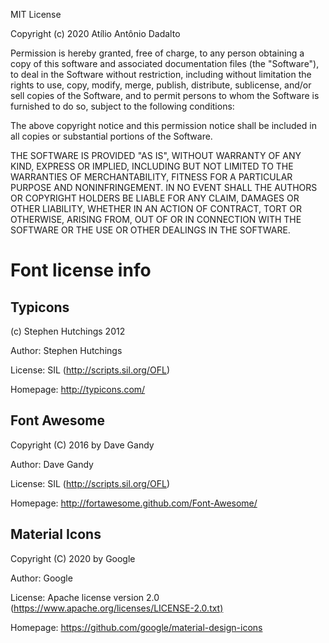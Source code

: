 MIT License

Copyright (c) 2020 Atílio Antônio Dadalto

Permission is hereby granted, free of charge, to any person obtaining a copy
of this software and associated documentation files (the "Software"), to deal
in the Software without restriction, including without limitation the rights
to use, copy, modify, merge, publish, distribute, sublicense, and/or sell
copies of the Software, and to permit persons to whom the Software is
furnished to do so, subject to the following conditions:

The above copyright notice and this permission notice shall be included in all
copies or substantial portions of the Software.

THE SOFTWARE IS PROVIDED "AS IS", WITHOUT WARRANTY OF ANY KIND, EXPRESS OR
IMPLIED, INCLUDING BUT NOT LIMITED TO THE WARRANTIES OF MERCHANTABILITY,
FITNESS FOR A PARTICULAR PURPOSE AND NONINFRINGEMENT. IN NO EVENT SHALL THE
AUTHORS OR COPYRIGHT HOLDERS BE LIABLE FOR ANY CLAIM, DAMAGES OR OTHER
LIABILITY, WHETHER IN AN ACTION OF CONTRACT, TORT OR OTHERWISE, ARISING FROM,
OUT OF OR IN CONNECTION WITH THE SOFTWARE OR THE USE OR OTHER DEALINGS IN THE
SOFTWARE.

# Font license info

## Typicons

   (c) Stephen Hutchings 2012

   Author:    Stephen Hutchings

   License:   SIL (<http://scripts.sil.org/OFL>)

   Homepage:  <http://typicons.com/>

## Font Awesome

   Copyright (C) 2016 by Dave Gandy

   Author:    Dave Gandy

   License:   SIL (<http://scripts.sil.org/OFL>)

   Homepage:  <http://fortawesome.github.com/Font-Awesome/>

## Material Icons

   Copyright (C) 2020 by Google

   Author:    Google

   License:   Apache license version 2.0 (<https://www.apache.org/licenses/LICENSE-2.0.txt)>

   Homepage:  <https://github.com/google/material-design-icons>
